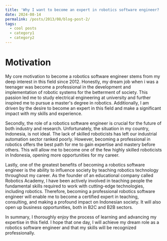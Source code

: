 ```yaml
---
title: 'Why I want to become an expert in robotics software engineer? '
date: 2024-08-14
permalink: /posts/2013/08/blog-post-2/
tags:
  - cool posts
  - category1
  - category2
---
```

Motivation
======

My core motivation to become a robotics software engineer stems from my deep interest in this field since 2012. Honestly, my dream job when i was a teenager was become a professional in the development and implementation of robotic systems for the betterment of society. This passion led me to study electrical engineering at university and further inspired me to pursue a master's degree in robotics. Additionally, I am driven by the desire to become an expert in this field and make a significant impact with my skills and experience.

Secondly, the role of a robotics software engineer is crucial for the future of both industry and research. Unfortunately, the situation in my country, Indonesia, is not ideal. The lack of skilled roboticists has left our industrial automation sector ranked poorly. However, becoming a professional in robotics offers the best path for me to gain expertise and mastery before others. This will allow me to become one of the few highly skilled roboticists in Indonesia, opening more opportunities for my career.

Lastly, one of the greatest benefits of becoming a robotics software engineer is the ability to influence society by teaching robotics technology throughout my career. As the founder of an educational company called Robotics Academy, I have been actively involved in teaching people the fundamental skills required to work with cutting-edge technologies, including robotics. Therefore, becoming a professional robotics software engineer will enable me to become a certified expert in teaching, consulting, and making a profound impact on Indonesian society. It will also open up business opportunities, both in B2C and B2B sectors.

In summary, I thoroughly enjoy the process of learning and advancing my expertise in this field. I hope that one day, I will achieve my dream role as a robotics software engineer and that my skills will be recognized professionally.